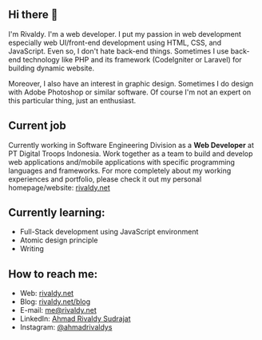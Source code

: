 ## Hi there 👋


I'm Rivaldy. I'm a web developer. I put my passion in web development especially web UI/front-end development using HTML, CSS, and JavaScript. Even so, 
I don't hate back-end things. Sometimes I use back-end technology like PHP and its framework (CodeIgniter or Laravel) for building dynamic website.

Moreover, I also have an interest in graphic design. Sometimes I do design with Adobe Photoshop or similar software. Of course I'm not an expert on this particular thing, just an enthusiast.


## Current job
Currently working in Software Engineering Division as a **Web Developer** at PT Digital Troops Indonesia. Work together as a team to build and develop web 
applications and/mobile applications with specific programming languages and frameworks. For more completely about my working experiences and portfolio, please check it out
my personal homepage/website: [rivaldy.net](https://rivaldy.net)

## Currently learning:
* Full-Stack development using JavaScript environment
* Atomic design principle
* Writing

## How to reach me:
* Web: [rivaldy.net](https://rivaldy.net)
* Blog: [rivaldy.net/blog](https://rivaldy.net/blog)
* E-mail: [me@rivaldy.net](mailto:me@rivaldy.net)
* LinkedIn: [Ahmad Rivaldy Sudrajat](https://linkedin.com/in/ahmad-rivaldy-sudrajat)
* Instagram: [@ahmadrivaldys](https://instagram.com/ahmadrivaldys)
